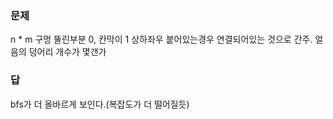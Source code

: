 ### 문제
n * m
구멍 뚤린부분 0, 칸막이 1
상하좌우 붙어있는경우 연결되어있는 것으로 간주.
얼음의 덩어리 개수가 몇갠가

### 답
bfs가 더 올바르게 보인다.(복잡도가 더 떨어질듯)
